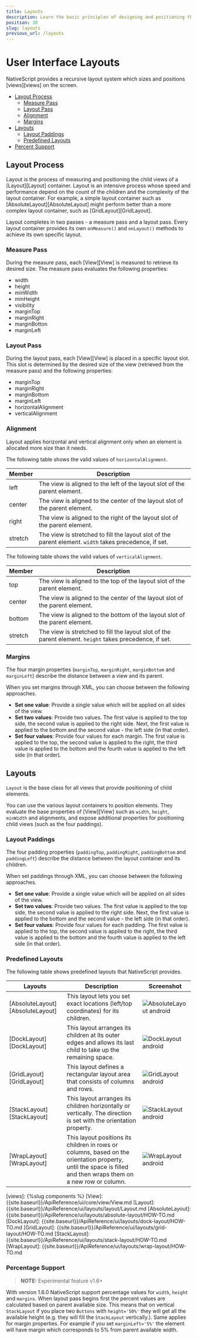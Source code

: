 ```yaml
---
title: Layouts
description: Learn the basic principles of designing and positioning the UI elements inside your apps.
position: 30
slug: layouts
previous_url: /layouts
---
```


# User Interface Layouts

NativeScript provides a recursive layout system which sizes and positions [views][views] on the screen.

* [Layout Process](#layout-process)
	* [Measure Pass](#measure-pass)
	* [Layout Pass](#layout-pass)
	* [Alignment](#alignment)
	* [Margins](#margins)
* [Layouts](#layouts)
	* [Layout Paddings](#layout-paddings)
	* [Predefined Layouts](#predefined-layouts)
* [Percent Support](#percentage-support)

## Layout Process

Layout is the process of measuring and positioning the child views of a [Layout][Layout] container. Layout is an intensive process whose speed and performance depend on the count of the children and the complexity of the layout container. For example, a simple layout container such as [AbsoluteLayout][AbsoluteLayout] might perform better than a more complex layout container, such as [GridLayout][GridLayout].

Layout completes in two passes - a measure pass and a layout pass. Every layout container provides its own `onMeasure()` and `onLayout()` methods to achieve its own specific layout.

### Measure Pass

During the measure pass, each [View][View] is measured to retrieve its desired size. The measure pass evaluates the following properties:

* width
* height
* minWidth
* minHeight
* visibility
* marginTop
* marginRight
* marginBotton
* marginLeft

### Layout Pass

During the layout pass, each [View][View] is placed in a specific layout slot. This slot is determined by the desired size of the view (retrieved from the measure pass) and the following properties:

- marginTop
- marginRight
- marginBottom
- marginLeft
- horizontalAlignment
- verticalAlignment

### Alignment

Layout applies horizontal and vertical alignment only when an element is allocated more size than it needs.

The following table shows the valid values of `horizontalAlignment`.

| Member  | Description   |
| ------- | ------------- |
| left    | The view is aligned to the left of the layout slot of the parent element. |
| center  | The view is aligned to the center of the layout slot of the parent element. |
| right   | The view is aligned to the right of the layout slot of the parent element. |
| stretch | The view is stretched to fill the layout slot of the parent element. `width` takes precedence, if set. |

The following table shows the valid values of `verticalAlignment`.

| Member  | Description |
| ------- | ----------- |
| top     | The view is aligned to the top of the layout slot of the parent element. |
| center  | The view is aligned to the center of the layout slot of the parent element. |
| bottom  | The view is aligned to the bottom of the layout slot of the parent element. |
| stretch | The view is stretched to fill the layout slot of the parent element. `height` takes precedence, if set. |

### Margins

The four margin properties (`marginTop`, `marginRight`, `marginBottom` and `marginLeft`) describe the distance between a view and its parent.

When you set margins through XML, you can choose between the following approaches.

* **Set one value**: Provide a single value which will be applied on all sides of the view.
* **Set two values**: Provide two values. The first value is applied to the top side, the second value is applied to the right side. Next, the first value is applied to the bottom and the second value - the left side (in that order).
* **Set four values**: Provide four values for each margin. The first value is applied to the top, the second value is applied to the right, the third value is applied to the bottom and the fourth value is applied to the left side (in that order).

## Layouts

`Layout` is the base class for all views that provide positioning of child elements.

You can use the various layout containers to position elements. They evaluate the base properties of [View][View] such as `width`, `height`, `minWidth` and alignments, and expose additional properties for positioning child views (such as the four paddings).

### Layout Paddings

The four padding properties (`paddingTop`, `paddingRight`, `paddingBottom` and `paddingLeft`) describe the distance between the layout container and its children.

When set paddings through XML, you can choose between the following approaches.

* **Set one value**: Provide a single value which will be applied on all sides of the view.
* **Set two values**: Provide two values. The first value is applied to the top side, the second value is applied to the right side. Next, the first value is applied to the bottom and the second value - the left side (in that order).
* **Set four values**: Provide four values for each padding. The first value is applied to the top, the second value is applied to the right, the third value is applied to the bottom and the fourth value is applied to the left side (in that order).

### Predefined Layouts

The following table shows predefined layouts that NativeScript provides.

| Layouts  | Description  | Screenshot |
| -------- | ------------ | ---------- |
| [AbsoluteLayout][AbsoluteLayout] | This layout lets you set exact locations (left/top coordinates) for its children. | ![AbsoluteLayout android]({{site.baseurl}}/img/gallery/android/absoluteLayoutPage.png "AbsoluteLayout android")|
| [DockLayout][DockLayout] | This layout arranges its children at its outer edges and allows its last child to take up the remaining space. | ![DockLayout android]({{site.baseurl}}/img/gallery/android/dockLayoutPage.png "DockLayout android")|
| [GridLayout][GridLayout] | This layout defines a rectangular layout area that consists of columns and rows. | ![GridLayout android]({{site.baseurl}}/img/gallery/android/gridLayoutPage.png "GridLayout android")|
| [StackLayout][StackLayout] | This layout arranges its children horizontally or vertically. The direction is set with the orientation property. | ![StackLayout android]({{site.baseurl}}/img/gallery/android/stackLayoutPage.png "StackLayout android")|
| [WrapLayout][WrapLayout] | This layout positions its children in rows or columns, based on the orientation property, until the space is filled and then wraps them on a new row or column. | ![WrapLayout android]({{site.baseurl}}/img/gallery/android/wrapLayoutPage.png "WrapLayout android")|

[views]: {%slug components %}
[View]: {{site.baseurl}}/ApiReference/ui/core/view/View.md
[Layout]: {{site.baseurl}}/ApiReference/ui/layouts/layout/Layout.md
[AbsoluteLayout]: {{site.baseurl}}/ApiReference/ui/layouts/absolute-layout/HOW-TO.md
[DockLayout]: {{site.baseurl}}/ApiReference/ui/layouts/dock-layout/HOW-TO.md
[GridLayout]: {{site.baseurl}}/ApiReference/ui/layouts/grid-layout/HOW-TO.md
[StackLayout]: {{site.baseurl}}/ApiReference/ui/layouts/stack-layout/HOW-TO.md
[WrapLayout]: {{site.baseurl}}/ApiReference/ui/layouts/wrap-layout/HOW-TO.md

### Percentage Support

> **NOTE:** Experimental feature v1.6+ 

With version 1.6.0 NativeScript support percentage values for `width`, `height` and `margins`.
When layout pass begins first the percent values are calculated based on parent available size. This means that on vertical `StackLayout` if you place two `Buttons` with `height='50%'` they will get all the available height (e.g. they will fill the `StackLayout` vertically.).
Same applies for margin properties. For example if you set `marginLeft='5%'` the element will have margin which corresponds to 5% from parent available width.
